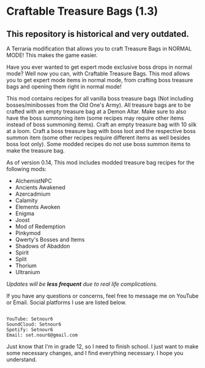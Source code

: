 # Craftable Treasure Bags (1.3)
## This repository is historical and very outdated.

A Terraria modification that allows you to craft Treasure Bags in NORMAL MODE! This makes the game easier.


Have you ever wanted to get expert mode exclusive boss drops in normal mode? Well now you can, with Craftable Treasure Bags. This mod allows you to get expert mode items in normal mode, from crafting boss treasure bags and opening them right in normal mode!

This mod contains recipes for all vanilla boss treasure bags (Not including bosses/minibosses from the Old One's Army).
All treasure bags are to be crafted with an empty treasure bag at a Demon Altar. Make sure to also have the boss summoning item (some recipes may require other items instead of boss summoning items).
Craft an empty treasure bag with 10 silk at a loom.
Craft a boss treasure bag with boss loot and the respective boss summon item (some other recipes require different items as well besides boss loot only).
Some modded recipes do not use boss summon items to make the treasure bag.

As of version 0.14, This mod includes modded treasure bag recipes for the following mods:
- AlchemistNPC
- Ancients Awakened
- Azercadmium
- Calamity
- Elements Awoken
- Enigma
- Joost
- Mod of Redemption
- Pinkymod
- Qwerty's Bosses and Items
- Shadows of Abaddon
- Spirit
- Split
- Thorium
- Ultranium

*Updates will be __less frequent__ due to real life complications.*

If you have any questions or concerns, feel free to message me on YouTube or Email. Social platforms I use are listed below.

~~~~~~

YouTube: Setnour6
SoundCloud: Setnour6
Spotify: Setnour6
Email: set.nour6@gmail.com

~~~~~~

Just know that I'm in grade 12, so I need to finish school. I just want to make some necessary changes, and I find everything necessary. I hope you understand.
